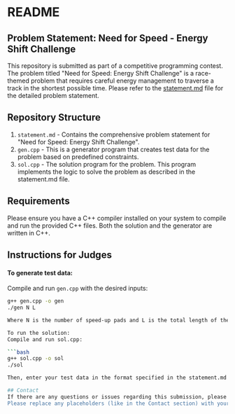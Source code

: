 # README

## Problem Statement: Need for Speed - Energy Shift Challenge

This repository is submitted as part of a competitive programming contest. The problem titled "Need for Speed: Energy Shift Challenge" is a race-themed problem that requires careful energy management to traverse a track in the shortest possible time. Please refer to the [statement.md](statement.md) file for the detailed problem statement.

## Repository Structure

1. `statement.md` - Contains the comprehensive problem statement for "Need for Speed: Energy Shift Challenge".
2. `gen.cpp` - This is a generator program that creates test data for the problem based on predefined constraints.
3. `sol.cpp` - The solution program for the problem. This program implements the logic to solve the problem as described in the statement.md file.

## Requirements

Please ensure you have a C++ compiler installed on your system to compile and run the provided C++ files. Both the solution and the generator are written in C++.

## Instructions for Judges

#### To generate test data:

Compile and run `gen.cpp` with the desired inputs:

```bash
g++ gen.cpp -o gen
./gen N L

Where N is the number of speed-up pads and L is the total length of the track.

To run the solution:
Compile and run sol.cpp:

```bash
g++ sol.cpp -o sol
./sol

Then, enter your test data in the format specified in the statement.md file.

## Contact
If there are any questions or issues regarding this submission, please contact the submitter via the competition's preferred method of communication.
Please replace any placeholders (like in the Contact section) with your actual data.
